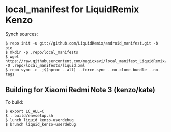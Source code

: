 # local_manifest for LiquidRemix Kenzo

Synch sources:

    $ repo init -u git://github.com/LiquidRemix/android_manifest.git -b pie
    $ mkdir -p .repo/local_manifests
    $ wget https://raw.githubusercontent.com/magicxavi/local_manifest_LiquidRemix/master/liquid.xml -O .repo/local_manifests/liquid.xml
    $ repo sync -c -j$(nproc --all) --force-sync --no-clone-bundle --no-tags

Building for Xiaomi Redmi Note 3 (kenzo/kate)
---------------

To build:

    $ export LC_ALL=C
    $ . build/envsetup.sh
    $ lunch liquid_kenzo-userdebug
    $ brunch liquid_kenzo-userdebug
